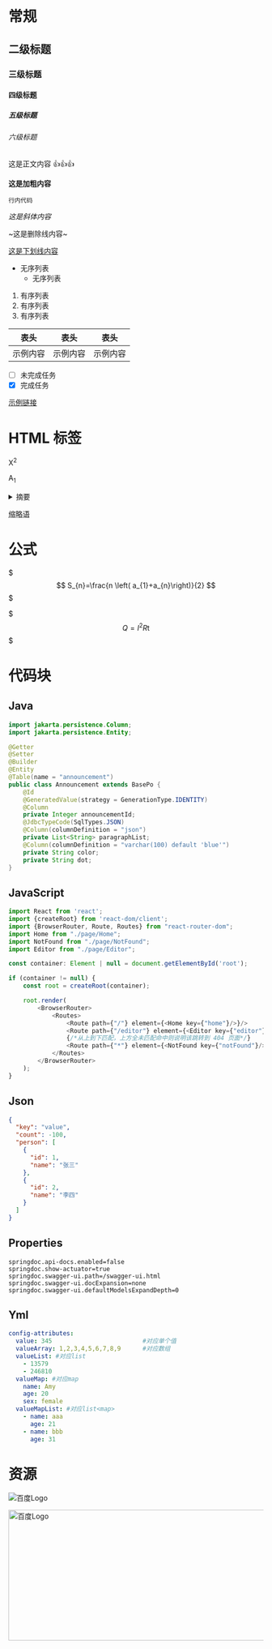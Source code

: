 # 常规

## 二级标题

### 三级标题

#### 四级标题

##### 五级标题

###### 六级标题

这是正文内容 👍👍👍

**这是加粗内容**

``行内代码``

*这是斜体内容*

~这是删除线内容~

<u>这是下划线内容</u>

- 无序列表
    - 无序列表

1. 有序列表
2. 有序列表
3. 有序列表

|  表头  |  表头  |  表头  |
|:----:|:----:|:----:|
| 示例内容 | 示例内容 | 示例内容 |

- [ ] 未完成任务
- [x] 完成任务

[示例链接](https://www.example.com)

# HTML 标签

X<sup>2</sup>

A<sub>1</sub>

<details>
  <summary>摘要</summary>
  <p>详情内容</p>
</details>

<acronym title="全称详情">缩略语</acronym>

# 公式

$$$
S_{n}=\frac{n \left( a_{1}+a_{n}\right)}{2}
$$$

$$$
Q = I ^ { 2 } R \mathrm { t }
$$$

# 代码块

## Java

```java
import jakarta.persistence.Column;
import jakarta.persistence.Entity;

@Getter
@Setter
@Builder
@Entity
@Table(name = "announcement")
public class Announcement extends BasePo {
    @Id
    @GeneratedValue(strategy = GenerationType.IDENTITY)
    @Column
    private Integer announcementId;
    @JdbcTypeCode(SqlTypes.JSON)
    @Column(columnDefinition = "json")
    private List<String> paragraphList;
    @Column(columnDefinition = "varchar(100) default 'blue'")
    private String color;
    private String dot;
}
```

## JavaScript

```js
import React from 'react';
import {createRoot} from 'react-dom/client';
import {BrowserRouter, Route, Routes} from "react-router-dom";
import Home from "./page/Home";
import NotFound from "./page/NotFound";
import Editor from "./page/Editor";

const container: Element | null = document.getElementById('root');

if (container != null) {
    const root = createRoot(container);

    root.render(
        <BrowserRouter>
            <Routes>
                <Route path={"/"} element={<Home key={"home"}/>}/>
                <Route path={"/editor"} element={<Editor key={"editor"}/>}/>
                {/*从上到下匹配，上方全未匹配命中则说明该跳转到 404 页面*/}
                <Route path={"*"} element={<NotFound key={"notFound"}/>}/>
            </Routes>
        </BrowserRouter>
    );
}
```

## Json

```json
{
  "key": "value",
  "count": -100,
  "person": [
    {
      "id": 1,
      "name": "张三"
    },
    {
      "id": 2,
      "name": "李四"
    }
  ]
}
```

## Properties

```properties
springdoc.api-docs.enabled=false
springdoc.show-actuator=true
springdoc.swagger-ui.path=/swagger-ui.html
springdoc.swagger-ui.docExpansion=none
springdoc.swagger-ui.defaultModelsExpandDepth=0
```

## Yml

```yml
config-attributes:
  value: 345                         #对应单个值
  valueArray: 1,2,3,4,5,6,7,8,9      #对应数组
  valueList: #对应list
    - 13579
    - 246810
  valueMap: #对应map
    name: Amy
    age: 20
    sex: female
  valueMapList: #对应list<map>
    - name: aaa
      age: 21
    - name: bbb
      age: 31
```

# 资源

![百度Logo](https://www.baidu.com/img/PCtm_d9c8750bed0b3c7d089fa7d55720d6cf.png)

<img src="https://www.baidu.com/img/PCtm_d9c8750bed0b3c7d089fa7d55720d6cf.png" alt="百度Logo" width="540" height="258" style="margin:0 auto;display: block;">